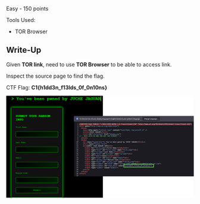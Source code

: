 Easy - 150 points

Tools Used:
* TOR Browser

## Write-Up
Given **TOR link**, need to use **TOR Browser** to be able to access link. 

Inspect the source page to find the flag.

CTF Flag: **C1{h1dd3n_f13lds_0f_0n10ns}**

![TOR link source page](../images/Problems_in_North_TORbia.png)